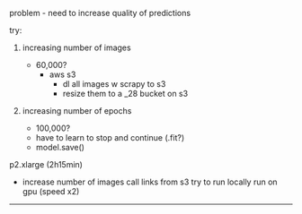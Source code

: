 problem - need to increase quality of predictions

try:
1) increasing number of images
    - 60,000?
        - aws s3
            - dl all images w scrapy to s3
            - resize them to a _28 bucket on s3

2) increasing number of epochs
    - 100,000?
    - have to learn to stop and continue (.fit?)
    - model.save()


p2.xlarge (2h15min)

- increase number of images
    call links from s3
    try to run locally
    run on gpu (speed x2)



---

